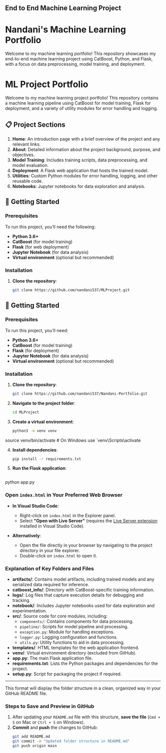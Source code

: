 ## End to End Machine Learning Project
# Nandani's Machine Learning Portfolio

Welcome to my machine learning portfolio! This repository showcases my end-to-end machine learning project using CatBoost, Python, and Flask, with a focus on data preprocessing, model training, and deployment.

# ML Project Portfolio

Welcome to my machine learning project portfolio! This repository contains a machine learning pipeline using CatBoost for model training, Flask for deployment, and a variety of utility modules for error handling and logging.

## 📋 Project Sections

1. **Home**: An introduction page with a brief overview of the project and any relevant links.
2. **About**: Detailed information about the project background, purpose, and objectives.
3. **Model Training**: Includes training scripts, data preprocessing, and model evaluation.
4. **Deployment**: A Flask web application that hosts the trained model.
5. **Utilities**: Custom Python modules for error handling, logging, and other reusable code.
6. **Notebooks**: Jupyter notebooks for data exploration and analysis.

## 🚀 Getting Started

### Prerequisites

To run this project, you’ll need the following:

- **Python 3.6+**
- **CatBoost** (for model training)
- **Flask** (for web deployment)
- **Jupyter Notebook** (for data analysis)
- **Virtual environment** (optional but recommended)

### Installation

1. **Clone the repository**:

   ```bash
   git clone https://github.com/nandani537/MLProject.git


## 🚀 Getting Started

### Prerequisites

To run this project, you’ll need:

- **Python 3.6+**
- **CatBoost** (for model training)
- **Flask** (for deployment)
- **Jupyter Notebook** (for data analysis)
- **Virtual environment** (optional but recommended)

### Installation

1. **Clone the repository**:

   ```bash
   git clone https://github.com/nandani537/Nandani-Portfolio.git

2. **Navigate to the project folder**:

   ```bash
   cd MLProject

3. **Create a virtual environment**:

   ```bash
   python3 -m venv venv
  source venv/bin/activate  # On Windows use `venv\Scripts\activate

4. **Install dependencies**:

   ```bash
   pip install -r requirements.txt

5. **Run the Flask application**:

   ```bash
  python app.py

  ### Open `index.html` in Your Preferred Web Browser

- **In Visual Studio Code**: 
  - Right-click on `index.html` in the Explorer panel.
  - Select **"Open with Live Server"** (requires the [Live Server extension](https://marketplace.visualstudio.com/items?itemName=ritwickdey.LiveServer) installed in Visual Studio Code).
  
- **Alternatively**: 
  - Open the file directly in your browser by navigating to the project directory in your file explorer.
  - Double-click on `index.html` to open it.



### Explanation of Key Folders and Files

- **artifacts/**: Contains model artifacts, including trained models and any serialized data required for inference.
- **catboost_info/**: Directory with CatBoost-specific training information.
- **logs/**: Log files that capture execution details for debugging and tracking.
- **notebook/**: Includes Jupyter notebooks used for data exploration and experimentation.
- **src/**: Source code for core modules, including:
  - `components/`: Contains components for data processing.
  - `pipeline/`: Scripts for model pipeline and processing.
  - `exception.py`: Module for handling exceptions.
  - `logger.py`: Logging configuration and functions.
  - `utils.py`: Utility functions to aid in data processing.
- **templates/**: HTML templates for the web application frontend.
- **venv/**: Virtual environment directory (excluded from GitHub).
- **app.py**: The main Flask application file.
- **requirements.txt**: Lists the Python packages and dependencies for the project.
- **setup.py**: Script for packaging the project if required.

---

This format will display the folder structure in a clean, organized way in your GitHub README file.

### Steps to Save and Preview in GitHub
1. After updating your `README.md` file with this structure, **save the file** (`Cmd + S` on Mac or `Ctrl + S` on Windows).
2. **Commit** and **push** the changes to GitHub:
   ```bash
   git add README.md
   git commit -m "Updated folder structure in README.md"
   git push origin main


